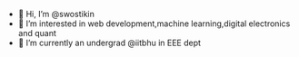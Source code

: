 - 👋 Hi, I’m @swostikin
- 👀 I’m interested in web development,machine learning,digital electronics and quant
- 🌱 I’m currently an undergrad @iitbhu in EEE dept
  

<!---
swostikin/swostikin is a ✨ special ✨ repository because its `README.md` (this file) appears on your GitHub profile.
You can click the Preview link to take a look at your changes.
--->
